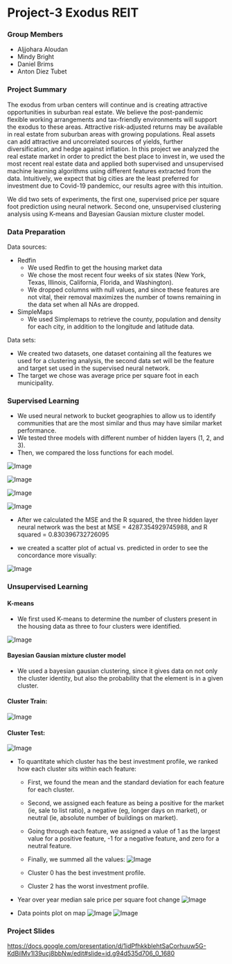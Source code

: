 # Project-3 Exodus REIT
### Group Members
- Aljjohara Aloudan
- Mindy Bright
- Daniel Brims
- Anton Diez Tubet



### Project Summary
 The exodus from urban centers will continue and is creating attractive opportunities in suburban real estate.
We believe the post-pandemic flexible working arrangements and tax-friendly environments will support the exodus to these areas.
Attractive risk-adjusted returns may be available in real estate from suburban areas with growing populations.
Real assets can add attractive and uncorrelated sources of yields, further diversification, and hedge against inflation.
In this project we analyzed the real estate market in order to predict the best place to invest in, we used the most recent real estate data and applied both supervised and unsupervised machine learning algorithms using different features extracted from the data. Intuitively, we expect that big cities are the least preferred for investment due to Covid-19 pandemicc, our results agree with this intuition.

We did two sets of experiments, the first one, supervised price per square foot prediction using neural network. Second one, unsupervised clustering analysis  using K-means and Bayesian Gausian mixture cluster model.



### Data Preparation
Data sources:
- Redfin
    - We used Redfin to get the housing market data
    - We chose the most recent four weeks of six states (New York, Texas, Illinois, California, Florida, and Washington).
    - We dropped columns with null values, and since these features are not vital, their removal
maximizes the number of towns remaining in the data set when all NAs are dropped.
- SimpleMaps
    - We used Simplemaps to retrieve the county, population and density for each city, in addition to the longitude and latitude data.

Data sets:

- We created two datasets, one dataset containing all the features we used for a clustering analysis, the second data set will be the feature and target set used in the supervised neural network.
- The target we chose was average price per square foot in each municipality.
### Supervised Learning

- We used neural network to bucket geographies to allow us to identify communities that are the most similar and thus may have similar market performance.
- We tested three models with different number of hidden layers (1, 2, and 3).
- Then, we compared the loss functions for each model.

![Image](images/neuralnetworkplot3layers.png)

![Image](images/3hiddenlayersplot.png)

![Image](images/hiddenlayer2.png)

![Image](images/hiddenlayer1.png)

- After we calculated the MSE and the R squared, the three hidden layer neural network was the best at MSE = 4287.354929745988, and R squared = 0.830396732726095

- we created a scatter plot of actual vs. predicted in order to see the concordance more visually:

![Image](images/actualvs.predict.png)


### Unsupervised Learning
#### K-means
- We first used K-means to determine the number of clusters present in the housing data as three to four clusters were identified.

![Image](images/k-means.png)

#### Bayesian Gausian mixture cluster model
- We used a bayesian gausian clustering, since it gives data on not only the cluster identity, but also the probability that the element is in a given cluster.
#### Cluster Train:

![Image](images/cluster_train.png)
#### Cluster Test:
![Image](images/cluster_test.png)



- To quantitate which cluster has the best investment profile, we ranked how each cluster sits within each feature:
     - First, we found the mean and the standard deviation for each feature for each cluster.


    - Second, we assigned each feature as being
a positive for the market (ie, sale to list ratio), a negative (eg, longer days on market),
or neutral (ie, absolute number of buildings on market).
    -  Going through each feature, we assigned a value of 1 as the largest value for a positive feature, -1 for a negative feature, and zero for a neutral feature.

    - Finally, we summed all the values:
![Image](images/table.png)

    -  Cluster 0 has the best investment profile.
    - Cluster 2 has the worst investment profile.


- Year over year median sale price per square foot change
![Image](images/YoY_median_sale_ppsf_change.png)
- Data points plot on map
![Image](images/geographic.png)
![Image](images/geo.png)



### Project Slides
https://docs.google.com/presentation/d/1idPfhkkblehtSaCorhuuw5G-KdBilMv1l39ucj8bbNw/edit#slide=id.g94d535d706_0_1680

